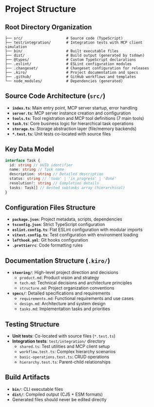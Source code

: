 # Project Structure

## Root Directory Organization

```
├── src/                    # Source code (TypeScript)
├── test/integration/       # Integration tests with MCP client simulation
├── bin/                    # Built executable files
├── dist/                   # Build output (generated by tsdown)
├── @types/                 # Custom TypeScript declarations
├── .eslint/                # ESLint configuration modules
├── .changeset/             # Changeset configuration for releases
├── .kiro/                  # Project documentation and specs
├── .github/                # GitHub workflows and templates
└── node_modules/           # Dependencies (generated)
```

## Source Code Architecture (`src/`)

- **`index.ts`**: Main entry point, MCP server startup, error handling
- **`server.ts`**: MCP server instance creation and configuration
- **`tools.ts`**: Tool registration and MCP tool definitions (7 main tools)
- **`task.ts`**: Core business logic for hierarchical task operations
- **`storage.ts`**: Storage abstraction layer (file/memory backends)
- **`*.test.ts`**: Unit tests co-located with source files

## Key Data Model

```typescript
interface Task {
  id: string // UUID identifier
  name: string // Task name
  description: string // Detailed description
  status: string // 'todo' | 'in_progress' | 'done'
  resolution?: string // Completion details
  tasks: Task[] // Nested subtasks array (hierarchical)
}
```

## Configuration Files Structure

- **`package.json`**: Project metadata, scripts, dependencies
- **`tsconfig.json`**: Strict TypeScript configuration
- **`eslint.config.ts`**: Flat ESLint configuration with modular imports
- **`vitest.config.ts`**: Test configuration with environment loading
- **`lefthook.yml`**: Git hooks configuration
- **`.prettierrc`**: Code formatting rules

## Documentation Structure (`.kiro/`)

- **`steering/`**: High-level project direction and decisions
  - `product.md`: Product vision and strategy
  - `tech.md`: Technical decisions and architecture principles
  - `structure.md`: Project organization conventions
- **`specs/`**: Detailed specifications and requirements
  - `requirements.md`: Functional requirements and use cases
  - `design.md`: Architecture and system design
  - `tasks.md`: Implementation tasks and priorities

## Testing Structure

- **Unit tests**: Co-located with source files (`*.test.ts`)
- **Integration tests**: `test/integration/` directory
  - `shared.ts`: Test utilities and MCP client setup
  - `workflow.test.ts`: Complex hierarchy scenarios
  - `basic-operations.test.ts`: CRUD operations
  - `hierarchy.test.ts`: Parent-child relationships

## Build Artifacts

- **`bin/`**: CLI executable files
- **`dist/`**: Compiled output (CJS + ESM formats)
- Generated files should never be edited directly
